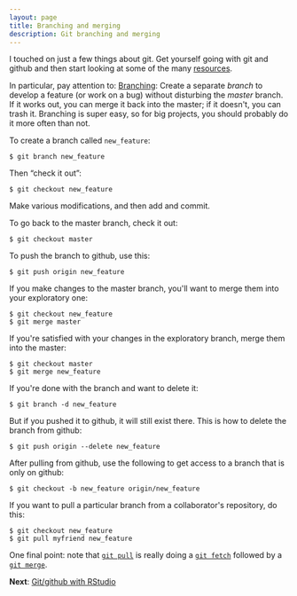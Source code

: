 ```yaml
---
layout: page
title: Branching and merging
description: Git branching and merging
---
```


I touched on just a few things about git.  Get yourself going with git and
github and then start looking at some of the many
[resources](resources.html).

In particular, pay attention to: [Branching](https://git-scm.com/book/en/Git-Branching-Basic-Branching-and-Merging):
Create a separate _branch_ to develop a feature (or work on a
bug) without disturbing the _master_ branch.  If it works out, you
can merge it back into the master; if it doesn't, you can trash it.
Branching is super easy, so for big projects, you should probably do it more
often than not.

To create a branch called `new_feature`:

    $ git branch new_feature

Then &ldquo;check it out&rdquo;:

    $ git checkout new_feature

Make various modifications, and then add and commit.

To go back to the master branch, check it out:

    $ git checkout master

To push the branch to github, use this:

    $ git push origin new_feature

If you make changes to the master branch, you'll want to merge them
into your exploratory one:

    $ git checkout new_feature
    $ git merge master

If you're satisfied with your changes in the exploratory branch, merge
them into the master:

    $ git checkout master
    $ git merge new_feature

If you're done with the branch and want to delete it:

    $ git branch -d new_feature

But if you pushed it to github, it will still exist there.  This is
how to delete the branch from github:

    $ git push origin --delete new_feature

After pulling from github, use the following to get access to a branch
that is only on github:

    $ git checkout -b new_feature origin/new_feature

If you want to pull a particular branch from a collaborator's
repository, do this:

    $ git checkout new_feature
    $ git pull myfriend new_feature

One final point: note that
[`git pull`](https://www.kernel.org/pub/software/scm/git/docs/git-pull.html)
is really doing a
[`git fetch`](https://www.kernel.org/pub/software/scm/git/docs/git-fetch.html)
followed by a
[`git merge`](https://www.kernel.org/pub/software/scm/git/docs/git-merge.html).

**Next**: [Git/github with RStudio](rstudio.html)
